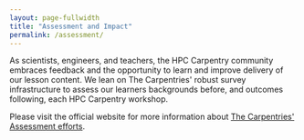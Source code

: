 ```yaml
---
layout: page-fullwidth
title: "Assessment and Impact"
permalink: /assessment/
---
```


As scientists, engineers, and teachers, the HPC Carpentry community embraces
feedback and the opportunity to learn and improve delivery of our lesson
content. We lean on The Carpentries' robust survey infrastructure to assess our
learners backgrounds before, and outcomes following, each HPC Carpentry
workshop.

Please visit the official website for more information about [The Carpentries'
Assessment efforts]( https://carpentries.org/assessment/).
